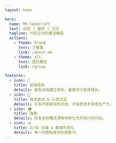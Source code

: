 ```yaml
---
layout: home

hero:
  name: MX-CodeCraft
  text: 动机 | 摆弄 | 沉淀
  tagline: 代码之间的魔法舞蹈
  actions:
    - theme: brand
      text: 了解我
      link: /about-me
    - theme: alt
      text: 团队概览
      link: /group

features:
  - icon: 🔬
    title: 前端很杂
    details: 都有涉猎建立体系，着重学习发挥特长。
  - icon: 📃
    title: 技术尝试 & 心得沉淀
    details: 只有不断尝试和总结，才能把技术变成生产力。
  - icon: 🏘️
    title: 抽象
    details: 将复杂的概念清晰地转化为可执行的代码。
  - icon: 📊
    title: 2/3D 动画 & 数据可视化
    details: 唯一的限制是你的想象力。
---
```

